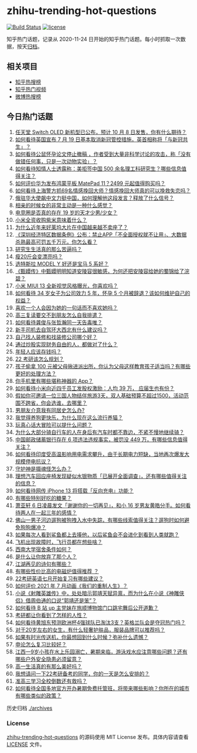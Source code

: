 # zhihu-trending-hot-questions

[![Build Status](https://github.com/justjavac/zhihu-trending-hot-questions/workflows/ci/badge.svg?branch=master)](https://github.com/justjavac/zhihu-trending-hot-questions/actions)
[![license](https://img.shields.io/github/license/justjavac/zhihu-trending-hot-questions)](https://github.com/justjavac/zhihu-trending-hot-questions/blob/master/LICENSE)

知乎热门话题，记录从 2020-11-24 日开始的知乎热门话题。每小时抓取一次数据，按天[归档](./archives)。

## 相关项目

- [知乎热搜榜](https://github.com/justjavac/zhihu-trending-top-search)
- [知乎热门视频](https://github.com/justjavac/zhihu-trending-hot-video)
- [微博热搜榜](https://github.com/justjavac/weibo-trending-hot-search)

## 今日热门话题

<!-- BEGIN -->
<!-- 最后更新时间 Wed Jul 07 2021 06:01:47 GMT+0800 (China Standard Time) -->

1. [任天堂 Switch OLED 新机型已公布，预计 10 月 8
   日发售，你有什么期待？](https://www.zhihu.com/question/470508101)
2. [如何看待英国宣布 7 月 19
   日基本取消新冠管控措施，英首相称将「与新冠共生」？](https://www.zhihu.com/question/470344047)
3. [如何看待公鼠怀孕论文停止撤稿
   ，作者受到大量非科学讨论的攻击，称「没有做错任何事，只是一次动物实验」？](https://www.zhihu.com/question/470229957)
4. [如何看待知情人士透露称：美拒签中国 500
   余名理工科研究生？哪些信息值得关注？](https://www.zhihu.com/question/470412737)
5. [如何评价华为发布鸿蒙平板 MatePad 11？2499
   元起值得购买吗？](https://www.zhihu.com/question/470432841)
6. [如何看待上海警方抓69名情感挽回大师？情感挽回大师真的可以挽救失恋吗？](https://www.zhihu.com/question/470420822)
7. [俄驻华大使飙中文力挺中国，如何理解他这段发言？释放了什么信号？](https://www.zhihu.com/question/470377945)
8. [相亲的时候女的非常主动是一种什么感觉？](https://www.zhihu.com/question/266053826)
9. [电竞圈是否真的存在 19 岁的天才少男/少女？](https://www.zhihu.com/question/468717638)
10. [小米全资收购紫米意味着什么？](https://www.zhihu.com/question/470091421)
11. [为什么近年来好莱坞大片在中国越来越不卖座了？](https://www.zhihu.com/question/268982964)
12. [《深圳经济特区数据条例》公布：禁止APP「不全面授权就不让用」、大数据杀熟最高可罚五千万元，你怎么看？](https://www.zhihu.com/question/470388378)
13. [研究生生活真的那么苦逼吗？](https://www.zhihu.com/question/379267365)
14. [瘦20斤会变漂亮吗？](https://www.zhihu.com/question/392591592)
15. [选特斯拉 MODEL Y 好还是宝马 5 系好？](https://www.zhihu.com/question/398893012)
16. [《甄嬛传》中甄嬛明明知道安陵容很敏感，为何还把安陵容给她的蜀锦给了浣碧？](https://www.zhihu.com/question/325114276)
17. [小米 MIUI 13 全新视觉风格曝光，你喜欢吗？](https://www.zhihu.com/question/466812715)
18. [如何看待 34 岁女子为公司效力 5 年，怀孕 5
    个月被辞退？该如何维护自己的权益？](https://www.zhihu.com/question/470346433)
19. [喜欢一个人会因为她的一句话而不喜欢她吗？](https://www.zhihu.com/question/410747789)
20. [高三复读要交不到朋友怎么自我排遣？](https://www.zhihu.com/question/468584176)
21. [如何看待龚俊与张哲瀚同一天告毒唯？](https://www.zhihu.com/question/470431847)
22. [新手司机去自驾环大西北有什么建议吗？](https://www.zhihu.com/question/467242045)
23. [自己找人装修和找装修公司哪个好？](https://www.zhihu.com/question/342779357)
24. [通过炒股实现财务自由的人，都做对了什么？](https://www.zhihu.com/question/463163458)
25. [年轻人应该存钱吗？](https://www.zhihu.com/question/469208385)
26. [22 考研该怎么规划？](https://www.zhihu.com/question/394099769)
27. [孩子偷拿 100
    元被父母揪进派出所，你认为父母这样教育孩子适当吗？有哪些更好的处理方法？](https://www.zhihu.com/question/470336455)
28. [你手机里有哪些堪称神器的 App？](https://www.zhihu.com/question/52060765)
29. [如何看待小米向近四千员工发股权激励：人均 39 万，
    应届生也有份？](https://www.zhihu.com/question/469594067)
30. [假如你可邀请一位三国人物结伴旅游3天，双人基础预算不超过1500，活动范围不跨省，你会选谁，去哪里？](https://www.zhihu.com/question/470158957)
31. [男朋友介意我有同居史怎么办?](https://www.zhihu.com/question/465458023)
32. [我觉得养狗更快乐，为什么现在这么流行养猫？](https://www.zhihu.com/question/460463800)
33. [玩真心话大冒险可以提什么问题？](https://www.zhihu.com/question/294716319)
34. [为什么大部分骑自行车的人在身后有汽车时都不靠边，不紧不慢地继续骑？](https://www.zhihu.com/question/348195449)
35. [中国邮政储蓄银行存在 6 项违法违规事实，被罚没 449
    万，有哪些信息值得关注？](https://www.zhihu.com/question/470180715)
36. [如何看待印度受高温影响用电需求攀升，由于长期电力短缺，当地再次爆发大规模停电抗议？](https://www.zhihu.com/question/469940844)
37. [守护神是摄魂怪怎么办？](https://www.zhihu.com/question/467796681)
38. [理想汽车回应座椅发现疑似水银物质「已展开全面调查」，还有哪些值得关注的信息？](https://www.zhihu.com/question/470160887)
39. [如何看待网传 iPhone 13 将搭载「反向充电」功能？](https://www.zhihu.com/question/470137767)
40. [有哪些特别好吃的糖果？](https://www.zhihu.com/question/22631051)
41. [萧亚轩 6 日凌晨发文「谢谢你的一切再见」，和小 16
    岁男友黄皓分手。如何看待两人在一起三年的感情？](https://www.zhihu.com/question/470346487)
42. [佛山一男子河边遛狗被狗拽入水中失踪，有哪些线索值得关注？遛狗时如何避免狗狗爆冲？](https://www.zhihu.com/question/470186017)
43. [如果每次人看到鲨鱼都上去揍他，以后鲨鱼会不会进化到看到人类就跑？](https://www.zhihu.com/question/469388304)
44. [飞机出现故障时，飞行员都在想些啥？](https://www.zhihu.com/question/321094762)
45. [西南大学宿舍条件如何？](https://www.zhihu.com/question/46336332)
46. [是什么让你放弃了那个人？](https://www.zhihu.com/question/466005898)
47. [江湖再见的诗句有哪些？](https://www.zhihu.com/question/463456251)
48. [有哪些性价比高的电磁炉值得推荐 ？](https://www.zhihu.com/question/266022777)
49. [22考研英语七月开始复习有哪些建议？](https://www.zhihu.com/question/470349332)
50. [如何评价 2021 年 7 月动画《我们的重制人生》？](https://www.zhihu.com/question/467205569)
51. [小说《射雕英雄传》中，处处暗示郭靖天赋异禀，而为什么在小说《神雕侠侣》借周伯通的口说“郭靖还是笨”？](https://www.zhihu.com/question/469671460)
52. [如何看待 B 站 up 主党妹在旅顺博物馆门口跳宅舞后公开道歉？](https://www.zhihu.com/question/469738970)
53. [考研都让你看到了怎样的人性？](https://www.zhihu.com/question/348014746)
54. [如何看待黄旭东预测欧洲杯4强球队已淘汰3支？英格兰队会是夺冠热门吗？](https://www.zhihu.com/question/470180410)
55. [对于20岁左右的女生，有什么轻奢护肤品，服装品牌可以推荐吗？](https://www.zhihu.com/question/26749750)
56. [如果有时光传送机，你最想回到什么时候？弥补什么遗憾？](https://www.zhihu.com/question/468426099)
57. [申论怎么复习比较好？](https://www.zhihu.com/question/364463392)
58. [江西一9岁小孩在水上乐园溺亡，暑期来临，游泳戏水应注意哪些问题？还有哪些户外安全隐患必须留意？](https://www.zhihu.com/question/470102221)
59. [高一生活真的有那么美好吗？](https://www.zhihu.com/question/412925978)
60. [我想请问一下22考研备考的同学，你的一天是怎么安排的？](https://www.zhihu.com/question/469051601)
61. [准高三学习全校倒数还有救吗？](https://www.zhihu.com/question/469983391)
62. [如何看待全国多地官方开办暑期免费托管班，将带来哪些影响？你所在的城市有哪些类似的政策？](https://www.zhihu.com/question/469495664)

<!-- END -->

历史归档 [./archives](./archives)

### License

[zhihu-trending-hot-questions](https://github.com/justjavac/zhihu-trending-hot-questions)
的源码使用 MIT License 发布。具体内容请查看 [LICENSE](./LICENSE) 文件。
